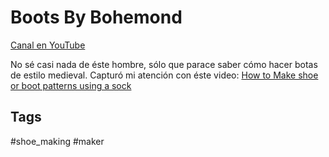 # Boots By Bohemond
[Canal en YouTube](https://www.youtube.com/channel/UCCvLm182YfeDRqcwCbOCRlQ)

No sé casi nada de éste hombre, sólo que parace saber cómo hacer botas de estilo medieval. Capturó mi atención con éste video: [How to Make shoe or boot patterns using a sock](https://www.youtube.com/watch?v=Cmn5QUeGBps&t=9s)



## Tags
#shoe_making #maker